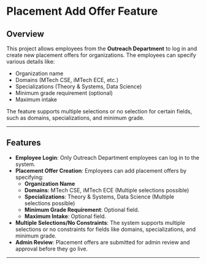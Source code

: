 # Placement Add Offer Feature

## Overview
This project allows employees from the **Outreach Department** to log in and create new placement offers for organizations. The employees can specify various details like:

- Organization name
- Domains (MTech CSE, iMTech ECE, etc.)
- Specializations (Theory & Systems, Data Science)
- Minimum grade requirement (optional)
- Maximum intake

The feature supports multiple selections or no selection for certain fields, such as domains, specializations, and minimum grade.

---

## Features

- **Employee Login**: Only Outreach Department employees can log in to the system.
- **Placement Offer Creation**: Employees can add placement offers by specifying:
  - **Organization Name**
  - **Domains**: MTech CSE, iMTech ECE (Multiple selections possible)
  - **Specializations**: Theory & Systems, Data Science (Multiple selections possible)
  - **Minimum Grade Requirement**: Optional field.
  - **Maximum Intake**: Optional field.
- **Multiple Selections/No Constraints**: The system supports multiple selections or no constraints for fields like domains, specializations, and minimum grade.
- **Admin Review**: Placement offers are submitted for admin review and approval before they go live.

---
